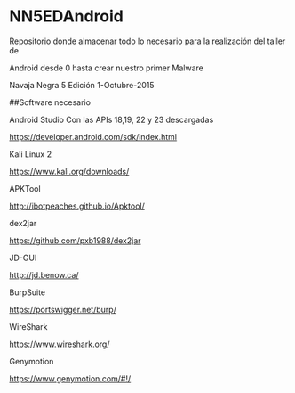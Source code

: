 # NN5EDAndroid
Repositorio donde almacenar todo lo necesario para la realización del taller de 

Android desde 0 hasta crear nuestro primer Malware

Navaja Negra 5 Edición 1-Octubre-2015

##Software necesario

Android Studio Con las APIs 18,19, 22 y 23 descargadas

https://developer.android.com/sdk/index.html

Kali Linux 2

https://www.kali.org/downloads/

APKTool

http://ibotpeaches.github.io/Apktool/

dex2jar

https://github.com/pxb1988/dex2jar

JD-GUI

http://jd.benow.ca/

BurpSuite

https://portswigger.net/burp/

WireShark

https://www.wireshark.org/

Genymotion

https://www.genymotion.com/#!/
